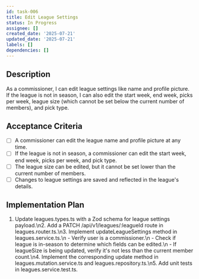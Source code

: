 ```yaml
---
id: task-006
title: Edit League Settings
status: In Progress
assignee: []
created_date: '2025-07-21'
updated_date: '2025-07-21'
labels: []
dependencies: []
---
```


## Description

As a commissioner, I can edit league settings like name and profile picture. If the league is not in season, I can also edit the start week, end week, picks per week, league size (which cannot be set below the current number of members), and pick type.

## Acceptance Criteria

- [ ] A commissioner can edit the league name and profile picture at any time.
- [ ] If the league is not in season, a commissioner can edit the start week, end week, picks per week, and pick type.
- [ ] The league size can be edited, but it cannot be set lower than the current number of members.
- [ ] Changes to league settings are saved and reflected in the league's details.

## Implementation Plan

1. Update leagues.types.ts with a Zod schema for league settings payload.\n2. Add a PATCH /api/v1/leagues/:leagueId route in leagues.router.ts.\n3. Implement updateLeagueSettings method in leagues.service.ts.\n  - Verify user is a commissioner.\n  - Check if league is in-season to determine which fields can be edited.\n  - If leagueSize is being updated, verify it's not less than the current member count.\n4. Implement the corresponding update method in leagues.mutation.service.ts and leagues.repository.ts.\n5. Add unit tests in leagues.service.test.ts.
